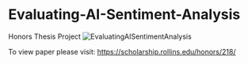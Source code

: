 # Evaluating-AI-Sentiment-Analysis
Honors Thesis Project
![EvaluatingAISentimentAnalysis](https://github.com/aakritishah/Evaluating-AI-Sentiment-Analysis/assets/78161415/c7b774d8-e574-4113-aad1-ab8c42700827)

To view paper please visit: https://scholarship.rollins.edu/honors/218/
